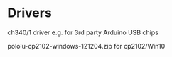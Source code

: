 # Drivers

ch340/1 driver e.g. for 3rd party Arduino USB chips

pololu-cp2102-windows-121204.zip for cp2102/Win10
